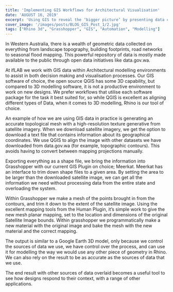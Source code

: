 ```yaml
---
title: 'Implementing GIS Workflows for Architectural Visualisation'
date: 'AUGUST 16, 2019'
excerpt: 'Using GIS to reveal the ‘bigger picture’ by presenting data connected to its geographical context'
cover_image: '/images/posts/BLOG_GIS_Post_1/2.jpg'
tags: ["Rhino 3d", "Grasshopper", "GIS", "Automation", "Modelling"]
---
```


In Western Australia, there is a wealth of geometric data collected on everything from landscape topography, building footprints, road networks to seasonal flood mapping. This powerful repository of data is mostly made available to the public through open data initiatives like data.gov.wa.

At ifLAB we work with GIS data within Architectural modelling environments to assist in both decision making and visualisation processes. Our GIS software of choice, the open source QGIS has some 3D capability, but compared to 3D modelling software, it is not a productive environment to work on new designs. We prefer workflows that utilise each software package for the task it best suited for, so while QGIS is excellent as aligning different types of Data, when it comes to 3D modelling, Rhino is our tool of choice. 

An example of how we are using GIS data in practice is generating an accurate topological mesh with a high-resolution texture generative from satellite imagery. When we download satellite imagery, we get the option to download a text file that contains information about its geographical coordinates. We use QGIS to align the image with other datasets we have downloaded from data.gov.wa (for example, topographic contours). This avoids having to convert between mapping projections manually. 

Exporting everything as a shape file, we bring the information into Grasshopper with our current GIS Plugin on choice; Meerkat. Meerkat has an interface to trim down shape files to a given area. By setting the area to be larger than the downloaded satellite image, we can get all the information we need without processing data from the entire state and overloading the system. 


Within Grasshopper we make a mesh of the points brought in from the contours, and trim it down to the extent of the satellite image. Using the excellent mapping tools from the Human Plugin, it’s simple work to give the new mesh planar mapping, set to the location and dimensions of the original Satellite Image bounds. Within grasshopper we programmatically make a new material with the original image and bake the mesh with the new material and the correct mapping. 

The output is similar to a Google Earth 3D model, only because we control the sources of data we use, we have control over the process, and can use it for modelling the way we would use any other piece of geometry in Rhino. We can also rely on the result to be as accurate as the sources of data that we use.

The end result with other sources of data overlaid becomes a useful tool to see how designs respond to their context, with a range of other applications.